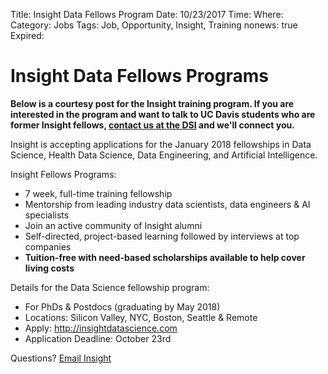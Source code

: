 Title: Insight Data Fellows Program
Date: 10/23/2017
Time:
Where:
Category: Jobs
Tags: Job, Opportunity, Insight, Training
nonews: true
Expired:

# Insight Data Fellows Programs 

**Below is a courtesy post for the Insight training program. If you are interested in the program and want to talk to UC Davis students who are former Insight fellows, [contact us at the DSI](mailto:datascience@ucdavis.edu) and we'll connect you.**

Insight is accepting applications for the January 2018 fellowships in Data Science, Health Data Science, Data Engineering, and Artificial Intelligence. 

Insight Fellows Programs: 
* 7 week, full-time training fellowship
* Mentorship from leading industry data scientists, data engineers & AI specialists
* Join an active community of Insight alumni
* Self-directed, project-based learning followed by interviews at top companies
* **Tuition-free with need-based scholarships available to help cover living costs**

Details for the Data Science fellowship program:
* For PhDs & Postdocs (graduating by May 2018)
* Locations: Silicon Valley, NYC, Boston, Seattle & Remote
* Apply: http://insightdatascience.com 
* Application Deadline: October 23rd 

Questions? [Email Insight](mailto:info@insightdatascience.com) 
